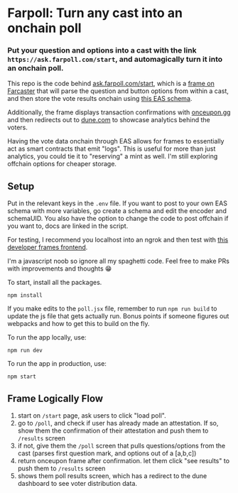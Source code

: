 # Farpoll: Turn any cast into an onchain poll

### Put your question and options into a cast with the link `https://ask.farpoll.com/start`, and automagically turn it into an onchain poll.

This repo is the code behind [ask.farpoll.com/start](https://ask.farpoll.com/start), which is a [frame on Farcaster](https://warpcast.notion.site/Farcaster-Frames-4bd47fe97dc74a42a48d3a234636d8c5) that will parse the question and button options from within a cast, and then store the vote results onchain using [this EAS schema](https://base.easscan.org/schema/view/0x6e333418327e1082bc2c5366560c703b447901a4b8d4ca9c754e9a8460eedbde). 

Additionally, the frame displays transaction confirmations with [onceupon.gg](https://og.onceupon.gg/card/0x65f9e4ee88874cd57bd905f09c984637b4c524be42f372f28740fc17e4b2c7bb) and then redirects out to [dune.com](https://dune.com/ilemi/frames-users) to showcase analytics behind the voters.

Having the vote data onchain through EAS allows for frames to essentially act as smart contracts that emit "logs". This is useful for more than just analytics, you could tie it to "reserving" a mint as well. I'm still exploring offchain options for cheaper storage. 

## Setup

Put in the relevant keys in the `.env` file. If you want to post to your own EAS schema with more variables, go create a schema and edit the encoder and schemaUID. You also have the option to change the code to post offchain if you want to, docs are linked in the script.

For testing, I recommend you localhost into an ngrok and then test with [this developer frames frontend](https://warpcast.com/~/developers/frames).

I'm a javascript noob so ignore all my spaghetti code. Feel free to make PRs with improvements and thoughts 😁

To start, install all the packages.

```
npm install
```

If you make edits to the `poll.jsx` file, remember to run `npm run build` to update the js file that gets actually run. Bonus points if someone figures out webpacks and how to get this to build on the fly.

To run the app locally, use:

```
npm run dev
```

To run the app in production, use:

```
npm start
```

## Frame Logically Flow

1. start on `/start` page, ask users to click "load poll".
2. go to `/poll`, and check if user has already made an attestation. If so, show them the confirmation of their attestation and push them to `/results` screen
3. if not, give them the `/poll` screen that pulls questions/options from the cast (parses first question mark, and options out of a [a,b,c])
4. return onceupon frame after confirmation. let them click "see results" to push them to `/results` screen
5. shows them poll results screen, which has a redirect to the dune dashboard to see voter distribution data.